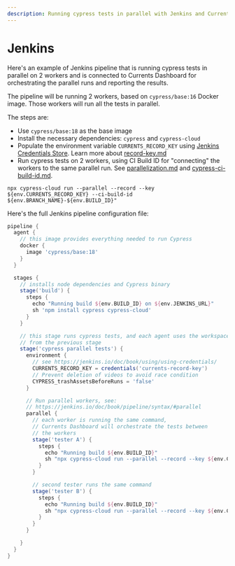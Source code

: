 ```yaml
---
description: Running cypress tests in parallel with Jenkins and Currents Dashboard
---
```


# Jenkins

Here's an example of Jenkins pipeline that is running cypress tests in parallel on 2 workers and is connected to Currents Dashboard for orchestrating the parallel runs and reporting the results.&#x20;

The pipeline will be running 2 workers, based on `cypress/base:16` Docker image. Those workers will run all the tests in parallel.

The steps are:

* Use `cypress/base:18` as the base image
* Install the necessary dependencies: `cypress` and `cypress-cloud`
* Populate the environment variable `CURRENTS_RECORD_KEY` using [Jenkins Credentials Store](https://jenkins.io/doc/book/using/using-credentials/). Learn more about [record-key.md](../guides/record-key.md "mention")
* Run cypress tests on 2 workers, using CI Build ID for "connecting" the workers to the same parallel run. See [parallelization.md](../guides/parallelization.md "mention") and [cypress-ci-build-id.md](../guides/cypress-ci-build-id.md "mention").

```
npx cypress-cloud run --parallel --record --key ${env.CURRENTS_RECORD_KEY} --ci-build-id ${env.BRANCH_NAME}-${env.BUILD_ID}"
```

Here's the full Jenkins pipeline configuration file:

```groovy
pipeline {
  agent {
    // this image provides everything needed to run Cypress
    docker {
      image 'cypress/base:18'
    }
  }

  stages {
    // installs node dependencies and Cypress binary
    stage('build') {
      steps {
        echo "Running build ${env.BUILD_ID} on ${env.JENKINS_URL}"
        sh 'npm install cypress cypress-cloud'
      }
    }

    // this stage runs cypress tests, and each agent uses the workspace
    // from the previous stage
    stage('cypress parallel tests') {
      environment {
        // see https://jenkins.io/doc/book/using/using-credentials/
        CURRENTS_RECORD_KEY = credentials('currents-record-key')
        // Prevent deletion of videos to avoid race condition
        CYPRESS_trashAssetsBeforeRuns = 'false'
      }

      // Run parallel workers, see:
      // https://jenkins.io/doc/book/pipeline/syntax/#parallel
      parallel {
        // each worker is running the same command, 
        // Currents Dashboard will orchestrate the tests between 
        // the workers
        stage('tester A') {
          steps {
            echo "Running build ${env.BUILD_ID}"
            sh "npx cypress-cloud run --parallel --record --key ${env.CURRENTS_RECORD_KEY} --ci-build-id ${env.BRANCH_NAME}-${env.BUILD_ID}""
          }
        }

        // second tester runs the same command
        stage('tester B') {
          steps {
            echo "Running build ${env.BUILD_ID}"
            sh "npx cypress-cloud run --parallel --record --key ${env.CURRENTS_RECORD_KEY} --ci-build-id ${env.BRANCH_NAME}-${env.BUILD_ID}""
          }
        }
      }

    }
  }
}
```
